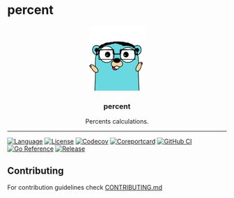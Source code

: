# percent

<div align="center">
  <img alt="percent logo" src="assets/go.png" height="150" />

<h3>percent</h3>
  <p>Percents calculations.</p>
</div>

---

[![Language](https://img.shields.io/badge/Language-Go-blue.svg)](https://golang.org/)
[![License](https://img.shields.io/github/license/dnozdrin/percent)](/LICENSE)
[![Codecov](https://codecov.io/gh/dnozdrin/percent/branch/main/graph/badge.svg)](https://codecov.io/gh/dnozdrin/percent)
[![Coreportcard](https://goreportcard.com/badge/github.com/dnozdrin/percent)](https://goreportcard.com/report/github.com/dnozdrin/percent)
[![GitHub CI](https://github.com/dnozdrin/percent/actions/workflows/ci.yml/badge.svg)](https://github.com/dnozdrin/percent/actions/workflows/ci.yml)
[![Go Reference](https://pkg.go.dev/badge/github.com/dnozdrin/percent.svg?style=flat-square)](https://pkg.go.dev/github.com/dnozdrin/percent)
[![Release](https://img.shields.io/github/release/dnozdrin/percent.svg)](https://github.com/dnozdrin/percent/releases/latest)

## Contributing

For contribution guidelines check [CONTRIBUTING.md](https://github.com/dnozdrin/percent/blob/main/CONTRIBUTING.md)
